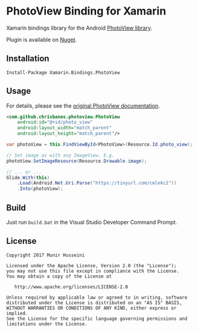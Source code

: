 ﻿PhotoView Binding for Xamarin
=============================

Xamarin bindings library for the Android [PhotoView library](https://github.com/chrisbanes/PhotoView).

Plugin is available on [Nuget](https://www.nuget.org/packages/Xamarin.Bindings.PhotoView/).

Installation
------------
    Install-Package Xamarin.Bindings.PhotoView

Usage
-----
For details, please see the [original PhotoView documentation](https://github.com/chrisbanes/PhotoView#usage).
```xml
<com.github.chrisbanes.photoview.PhotoView
    android:id="@+id/photo_view"
    android:layout_width="match_parent"
    android:layout_height="match_parent"/>
```
```csharp
var photoView = this.FindViewById<PhotoView>(Resource.Id.photo_view);

// Set image as with any ImageView. E.g.
photoView.SetImageResource(Resource.Drawable.image);

// ... or ...
Glide.With(this)
    .Load(Android.Net.Uri.Parse("https://tinyurl.com/cmlekc2"))
    .Into(photoView);
```
Build
-----
Just run `build.bat` in the Visual Studio Developer Command Prompt.

License
--------

    Copyright 2017 Munir Husseini

    Licensed under the Apache License, Version 2.0 (the "License");
    you may not use this file except in compliance with the License.
    You may obtain a copy of the License at

       http://www.apache.org/licenses/LICENSE-2.0

    Unless required by applicable law or agreed to in writing, software
    distributed under the License is distributed on an "AS IS" BASIS,
    WITHOUT WARRANTIES OR CONDITIONS OF ANY KIND, either express or implied.
    See the License for the specific language governing permissions and
    limitations under the License.
